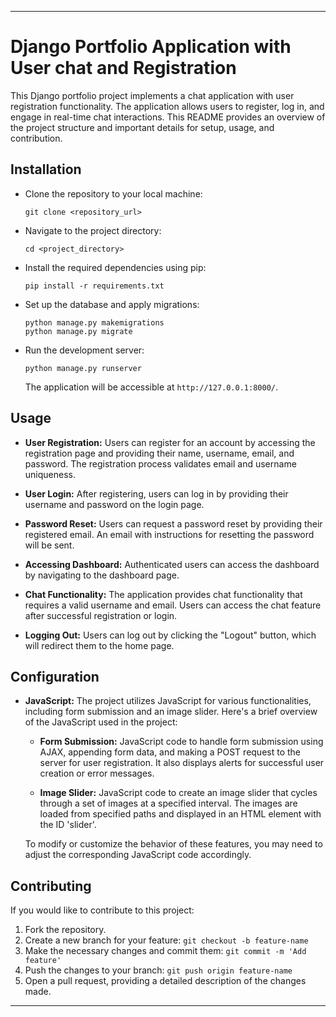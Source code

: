 
---

# Django Portfolio Application with User chat and  Registration

This Django portfolio project implements a chat application with user registration functionality. The application allows users to register, log in, and engage in real-time chat interactions. This README provides an overview of the project structure and important details for setup, usage, and contribution.

## Installation

- Clone the repository to your local machine:
  ```
  git clone <repository_url>
  ```

- Navigate to the project directory:
  ```
  cd <project_directory>
  ```

- Install the required dependencies using pip:
  ```
  pip install -r requirements.txt
  ```

- Set up the database and apply migrations:
  ```
  python manage.py makemigrations
  python manage.py migrate
  ```

- Run the development server:
  ```
  python manage.py runserver
  ```

  The application will be accessible at `http://127.0.0.1:8000/`.

## Usage

- **User Registration:**
  Users can register for an account by accessing the registration page and providing their name, username, email, and password. The registration process validates email and username uniqueness.

- **User Login:**
  After registering, users can log in by providing their username and password on the login page.

- **Password Reset:**
  Users can request a password reset by providing their registered email. An email with instructions for resetting the password will be sent.

- **Accessing Dashboard:**
  Authenticated users can access the dashboard by navigating to the dashboard page.

- **Chat Functionality:**
  The application provides chat functionality that requires a valid username and email. Users can access the chat feature after successful registration or login.

- **Logging Out:**
  Users can log out by clicking the "Logout" button, which will redirect them to the home page.

## Configuration

- **JavaScript:**
  The project utilizes JavaScript for various functionalities, including form submission and an image slider. Here's a brief overview of the JavaScript used in the project:

  - **Form Submission:**
    JavaScript code to handle form submission using AJAX, appending form data, and making a POST request to the server for user registration. It also displays alerts for successful user creation or error messages.

  - **Image Slider:**
    JavaScript code to create an image slider that cycles through a set of images at a specified interval. The images are loaded from specified paths and displayed in an HTML element with the ID 'slider'.

  To modify or customize the behavior of these features, you may need to adjust the corresponding JavaScript code accordingly.

## Contributing

If you would like to contribute to this project:

1. Fork the repository.
2. Create a new branch for your feature: `git checkout -b feature-name`
3. Make the necessary changes and commit them: `git commit -m 'Add feature'`
4. Push the changes to your branch: `git push origin feature-name`
5. Open a pull request, providing a detailed description of the changes made.

---

